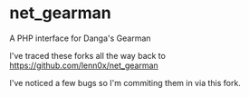 net_gearman
===========

A PHP interface for Danga's Gearman

I've traced these forks all the way back to https://github.com/lenn0x/net_gearman

I've noticed a few bugs so I'm commiting them in via this fork.
